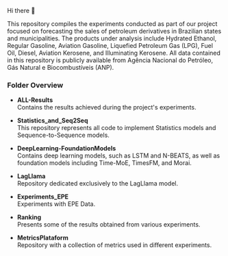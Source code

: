 Hi there 👋

This repository compiles the experiments conducted as part of our project focused on forecasting the sales of petroleum derivatives in Brazilian states and municipalities. The products under analysis include Hydrated Ethanol, Regular Gasoline, Aviation Gasoline, Liquefied Petroleum Gas (LPG), Fuel Oil, Diesel, Aviation Kerosene, and Illuminating Kerosene. All data contained in this repository is publicly available from Agência Nacional do Petróleo, Gás Natural e Biocombustíveis (ANP).

### Folder Overview

- **ALL-Results**  
  Contains the results achieved during the project's experiments.

- **Statistics_and_Seq2Seq**  
  This repository represents all code to implement Statistics models and Sequence-to-Sequence models.

- **DeepLearning-FoundationModels**  
  Contains deep learning models, such as LSTM and N-BEATS, as well as foundation models including Time-MoE, TimesFM, and Morai.

- **LagLlama**  
  Repository dedicated exclusively to the LagLlama model.

- **Experiments_EPE**  
  Experiments with EPE Data.

- **Ranking**  
  Presents some of the results obtained from various experiments.

- **MetricsPlataform**  
  Repository with a collection of metrics used in different experiments.
